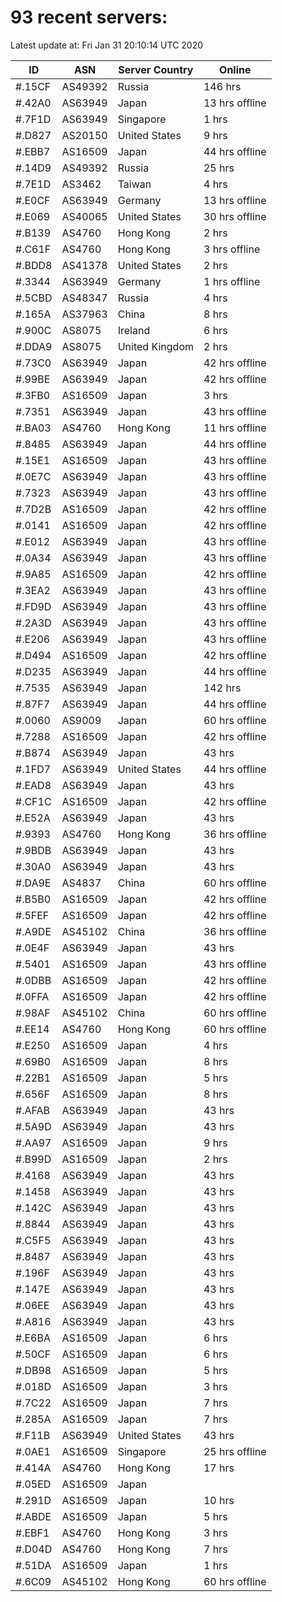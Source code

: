 # 93 recent servers:

Latest update at: Fri Jan 31 20:10:14 UTC 2020

| ID | ASN | Server Country | Online |
| -- | --- | -------------- | ------ |
| #.15CF | AS49392 | Russia | 146 hrs |
| #.42A0 | AS63949 | Japan | 13 hrs offline |
| #.7F1D | AS63949 | Singapore | 1 hrs |
| #.D827 | AS20150 | United States | 9 hrs |
| #.EBB7 | AS16509 | Japan | 44 hrs offline |
| #.14D9 | AS49392 | Russia | 25 hrs |
| #.7E1D | AS3462 | Taiwan | 4 hrs |
| #.E0CF | AS63949 | Germany | 13 hrs offline |
| #.E069 | AS40065 | United States | 30 hrs offline |
| #.B139 | AS4760 | Hong Kong | 2 hrs |
| #.C61F | AS4760 | Hong Kong | 3 hrs offline |
| #.BDD8 | AS41378 | United States | 2 hrs |
| #.3344 | AS63949 | Germany | 1 hrs offline |
| #.5CBD | AS48347 | Russia | 4 hrs |
| #.165A | AS37963 | China | 8 hrs |
| #.900C | AS8075 | Ireland | 6 hrs |
| #.DDA9 | AS8075 | United Kingdom | 2 hrs |
| #.73C0 | AS63949 | Japan | 42 hrs offline |
| #.99BE | AS63949 | Japan | 42 hrs offline |
| #.3FB0 | AS16509 | Japan | 3 hrs |
| #.7351 | AS63949 | Japan | 43 hrs offline |
| #.BA03 | AS4760 | Hong Kong | 11 hrs offline |
| #.8485 | AS63949 | Japan | 44 hrs offline |
| #.15E1 | AS16509 | Japan | 43 hrs offline |
| #.0E7C | AS63949 | Japan | 43 hrs offline |
| #.7323 | AS63949 | Japan | 43 hrs offline |
| #.7D2B | AS16509 | Japan | 42 hrs offline |
| #.0141 | AS16509 | Japan | 42 hrs offline |
| #.E012 | AS63949 | Japan | 43 hrs offline |
| #.0A34 | AS63949 | Japan | 43 hrs offline |
| #.9A85 | AS16509 | Japan | 42 hrs offline |
| #.3EA2 | AS63949 | Japan | 43 hrs offline |
| #.FD9D | AS63949 | Japan | 43 hrs offline |
| #.2A3D | AS63949 | Japan | 43 hrs offline |
| #.E206 | AS63949 | Japan | 43 hrs offline |
| #.D494 | AS16509 | Japan | 42 hrs offline |
| #.D235 | AS63949 | Japan | 44 hrs offline |
| #.7535 | AS63949 | Japan | 142 hrs |
| #.87F7 | AS63949 | Japan | 44 hrs offline |
| #.0060 | AS9009 | Japan | 60 hrs offline |
| #.7288 | AS16509 | Japan | 42 hrs offline |
| #.B874 | AS63949 | Japan | 43 hrs |
| #.1FD7 | AS63949 | United States | 44 hrs offline |
| #.EAD8 | AS63949 | Japan | 43 hrs |
| #.CF1C | AS16509 | Japan | 42 hrs offline |
| #.E52A | AS63949 | Japan | 43 hrs |
| #.9393 | AS4760 | Hong Kong | 36 hrs offline |
| #.9BDB | AS63949 | Japan | 43 hrs |
| #.30A0 | AS63949 | Japan | 43 hrs |
| #.DA9E | AS4837 | China | 60 hrs offline |
| #.B5B0 | AS16509 | Japan | 42 hrs offline |
| #.5FEF | AS16509 | Japan | 42 hrs offline |
| #.A9DE | AS45102 | China | 36 hrs offline |
| #.0E4F | AS63949 | Japan | 43 hrs |
| #.5401 | AS16509 | Japan | 43 hrs offline |
| #.0DBB | AS16509 | Japan | 42 hrs offline |
| #.0FFA | AS16509 | Japan | 42 hrs offline |
| #.98AF | AS45102 | China | 60 hrs offline |
| #.EE14 | AS4760 | Hong Kong | 60 hrs offline |
| #.E250 | AS16509 | Japan | 4 hrs |
| #.69B0 | AS16509 | Japan | 8 hrs |
| #.22B1 | AS16509 | Japan | 5 hrs |
| #.656F | AS16509 | Japan | 8 hrs |
| #.AFAB | AS63949 | Japan | 43 hrs |
| #.5A9D | AS63949 | Japan | 43 hrs |
| #.AA97 | AS16509 | Japan | 9 hrs |
| #.B99D | AS16509 | Japan | 2 hrs |
| #.4168 | AS63949 | Japan | 43 hrs |
| #.1458 | AS63949 | Japan | 43 hrs |
| #.142C | AS63949 | Japan | 43 hrs |
| #.8844 | AS63949 | Japan | 43 hrs |
| #.C5F5 | AS63949 | Japan | 43 hrs |
| #.8487 | AS63949 | Japan | 43 hrs |
| #.196F | AS63949 | Japan | 43 hrs |
| #.147E | AS63949 | Japan | 43 hrs |
| #.06EE | AS63949 | Japan | 43 hrs |
| #.A816 | AS63949 | Japan | 43 hrs |
| #.E6BA | AS16509 | Japan | 6 hrs |
| #.50CF | AS16509 | Japan | 6 hrs |
| #.DB98 | AS16509 | Japan | 5 hrs |
| #.018D | AS16509 | Japan | 3 hrs |
| #.7C22 | AS16509 | Japan | 7 hrs |
| #.285A | AS16509 | Japan | 7 hrs |
| #.F11B | AS63949 | United States | 43 hrs |
| #.0AE1 | AS16509 | Singapore | 25 hrs offline |
| #.414A | AS4760 | Hong Kong | 17 hrs |
| #.05ED | AS16509 | Japan | |
| #.291D | AS16509 | Japan | 10 hrs |
| #.ABDE | AS16509 | Japan | 5 hrs |
| #.EBF1 | AS4760 | Hong Kong | 3 hrs |
| #.D04D | AS4760 | Hong Kong | 7 hrs |
| #.51DA | AS16509 | Japan | 1 hrs |
| #.6C09 | AS45102 | Hong Kong | 60 hrs offline |

